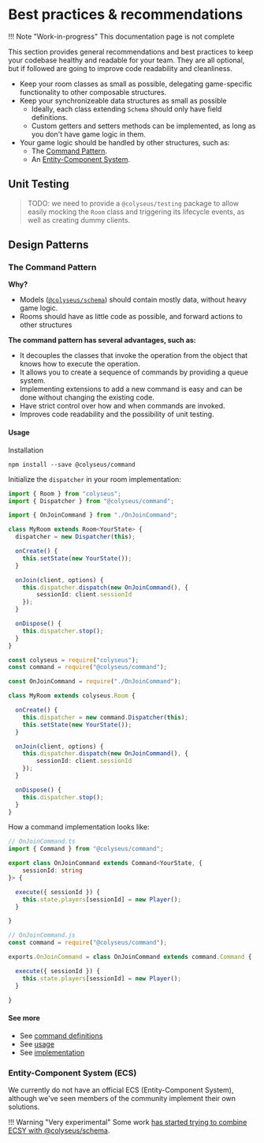# Best practices & recommendations

!!! Note "Work-in-progress"
    This documentation page is not complete

This section provides general recommendations and best practices to keep your codebase healthy and readable for your team. They are all optional, but if followed are going to improve code readability and cleanliness.

- Keep your room classes as small as possible, delegating game-specific functionality to other composable structures.
- Keep your synchronizeable data structures as small as possible
    - Ideally, each class extending `Schema` should only have field definitions.
    - Custom getters and setters methods can be implemented, as long as you don't have game logic in them.
- Your game logic should be handled by other structures, such as:
    - The [Command Pattern](#the-command-pattern).
    - An [Entity-Component System](#entity-component-system-ecs).

## Unit Testing

> TODO: we need to provide a `@colyseus/testing` package to allow easily mocking the `Room` class and triggering its lifecycle events, as well as creating dummy clients.

## Design Patterns

### The Command Pattern

**Why?**

- Models ([`@colyseus/schema`](https://github.com/colyseus/schema)) should contain mostly data, without heavy game logic.
- Rooms should have as little code as possible, and forward actions to other structures

**The command pattern has several advantages, such as:**

- It decouples the classes that invoke the operation from the object that knows how to execute the operation.
- It allows you to create a sequence of commands by providing a queue system.
- Implementing extensions to add a new command is easy and can be done without changing the existing code.
- Have strict control over how and when commands are invoked.
- Improves code readability and the possibility of unit testing.

#### Usage

Installation

```
npm install --save @colyseus/command
```

Initialize the `dispatcher` in your room implementation:

```typescript fct_label="TypeScript"
import { Room } from "colyseus";
import { Dispatcher } from "@colyseus/command";

import { OnJoinCommand } from "./OnJoinCommand";

class MyRoom extends Room<YourState> {
  dispatcher = new Dispatcher(this);

  onCreate() {
    this.setState(new YourState());
  }

  onJoin(client, options) {
    this.dispatcher.dispatch(new OnJoinCommand(), {
        sessionId: client.sessionId
    });
  }

  onDispose() {
    this.dispatcher.stop();
  }
}
```

```typescript fct_label="JavaScript"
const colyseus = require("colyseus");
const command = require("@colyseus/command");

const OnJoinCommand = require("./OnJoinCommand");

class MyRoom extends colyseus.Room {

  onCreate() {
    this.dispatcher = new command.Dispatcher(this);
    this.setState(new YourState());
  }

  onJoin(client, options) {
    this.dispatcher.dispatch(new OnJoinCommand(), {
        sessionId: client.sessionId
    });
  }

  onDispose() {
    this.dispatcher.stop();
  }
}
```

How a command implementation looks like:

```typescript fct_label="TypeScript"
// OnJoinCommand.ts
import { Command } from "@colyseus/command";

export class OnJoinCommand extends Command<YourState, {
    sessionId: string
}> {

  execute({ sessionId }) {
    this.state.players[sessionId] = new Player();
  }

}
```

```typescript fct_label="JavaScript"
// OnJoinCommand.js
const command = require("@colyseus/command");

exports.OnJoinCommand = class OnJoinCommand extends command.Command {

  execute({ sessionId }) {
    this.state.players[sessionId] = new Player();
  }

}
```

#### See more

- See [command definitions](https://github.com/colyseus/command/blob/master/test/scenarios/CardGameScenario.ts)
- See [usage](https://github.com/colyseus/command/blob/master/test/Test.ts)
- See [implementation](https://github.com/colyseus/command/blob/master/src/index.ts)

### Entity-Component System (ECS)

We currently do not have an official ECS (Entity-Component System), although we've seen members of the community implement their own solutions.

!!! Warning "Very experimental"
    Some work [has started trying to combine ECSY with @colyseus/schema](http://github.com/endel/ecs).
